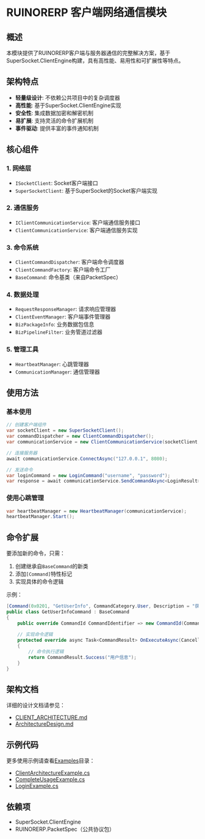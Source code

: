 # RUINORERP 客户端网络通信模块

## 概述

本模块提供了RUINORERP客户端与服务器通信的完整解决方案，基于SuperSocket.ClientEngine构建，具有高性能、易用性和可扩展性等特点。

## 架构特点

- **轻量级设计**: 不依赖公共项目中的复杂调度器
- **高性能**: 基于SuperSocket.ClientEngine实现
- **安全性**: 集成数据加密和解密机制
- **易扩展**: 支持灵活的命令扩展机制
- **事件驱动**: 提供丰富的事件通知机制

## 核心组件

### 1. 网络层
- `ISocketClient`: Socket客户端接口
- `SuperSocketClient`: 基于SuperSocket的Socket客户端实现

### 2. 通信服务
- `IClientCommunicationService`: 客户端通信服务接口
- `ClientCommunicationService`: 客户端通信服务实现

### 3. 命令系统
- `ClientCommandDispatcher`: 客户端命令调度器
- `ClientCommandFactory`: 客户端命令工厂
- `BaseCommand`: 命令基类（来自PacketSpec）

### 4. 数据处理
- `RequestResponseManager`: 请求响应管理器
- `ClientEventManager`: 客户端事件管理器
- `BizPackageInfo`: 业务数据包信息
- `BizPipelineFilter`: 业务管道过滤器

### 5. 管理工具
- `HeartbeatManager`: 心跳管理器
- `CommunicationManager`: 通信管理器

## 使用方法

### 基本使用
```csharp
// 创建客户端组件
var socketClient = new SuperSocketClient();
var commandDispatcher = new ClientCommandDispatcher();
var communicationService = new ClientCommunicationService(socketClient, commandDispatcher);

// 连接服务器
await communicationService.ConnectAsync("127.0.0.1", 8080);

// 发送命令
var loginCommand = new LoginCommand("username", "password");
var response = await communicationService.SendCommandAsync<LoginResult>(loginCommand);
```

### 使用心跳管理
```csharp
var heartbeatManager = new HeartbeatManager(communicationService);
heartbeatManager.Start();
```

## 命令扩展

要添加新的命令，只需：

1. 创建继承自`BaseCommand`的新类
2. 添加`[Command]`特性标记
3. 实现具体的命令逻辑

示例：
```csharp
[Command(0x0201, "GetUserInfo", CommandCategory.User, Description = "获取用户信息")]
public class GetUserInfoCommand : BaseCommand
{
    public override CommandId CommandIdentifier => new CommandId(CommandCategory.User, 0x01);
    
    // 实现命令逻辑
    protected override async Task<CommandResult> OnExecuteAsync(CancellationToken cancellationToken)
    {
        // 命令执行逻辑
        return CommandResult.Success("用户信息");
    }
}
```

## 架构文档

详细的设计文档请参见：
- [CLIENT_ARCHITECTURE.md](./CLIENT_ARCHITECTURE.md)
- [ArchitectureDesign.md](../ArchitectureDesign.md)

## 示例代码

更多使用示例请查看[Examples](../Examples)目录：
- [ClientArchitectureExample.cs](../Examples/ClientArchitectureExample.cs)
- [CompleteUsageExample.cs](../Examples/CompleteUsageExample.cs)
- [LoginExample.cs](../Examples/LoginExample.cs)

## 依赖项

- SuperSocket.ClientEngine
- RUINORERP.PacketSpec（公共协议包）